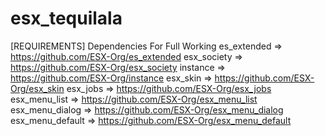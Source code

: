 # esx_tequilala
[REQUIREMENTS]  Dependencies For Full Working es_extended => https://github.com/ESX-Org/es_extended esx_society => https://github.com/ESX-Org/esx_society instance => https://github.com/ESX-Org/instance esx_skin => https://github.com/ESX-Org/esx_skin esx_jobs => https://github.com/ESX-Org/esx_jobs esx_menu_list => https://github.com/ESX-Org/esx_menu_list esx_menu_dialog => https://github.com/ESX-Org/esx_menu_dialog esx_menu_default => https://github.com/ESX-Org/esx_menu_default
